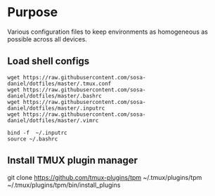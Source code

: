 # Purpose
Various configuration files to keep environments as homogeneous as possible across all devices.

## Load shell configs
```
wget https://raw.githubusercontent.com/sosa-daniel/dotfiles/master/.tmux.conf
wget https://raw.githubusercontent.com/sosa-daniel/dotfiles/master/.bashrc
wget https://raw.githubusercontent.com/sosa-daniel/dotfiles/master/.inputrc
wget https://raw.githubusercontent.com/sosa-daniel/dotfiles/master/.vimrc

bind -f  ~/.inputrc
source ~/.bashrc
```

## Install TMUX plugin manager
git clone https://github.com/tmux-plugins/tpm ~/.tmux/plugins/tpm
~/.tmux/plugins/tpm/bin/install_plugins
